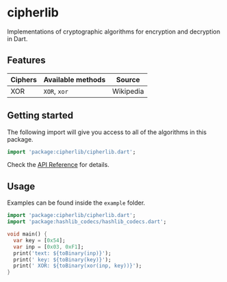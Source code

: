 # cipherlib

Implementations of cryptographic algorithms for encryption and decryption in Dart.

## Features

| Ciphers | Available methods |  Source   |
| ------- | ----------------- | :-------: |
| XOR     | `XOR`, `xor`      | Wikipedia |

## Getting started

The following import will give you access to all of the algorithms in this package.

```dart
import 'package:cipherlib/cipherlib.dart';
```

Check the [API Reference](https://pub.dev/documentation/cipherlib/latest/cipherlib/cipherlib-library.html) for details.

## Usage

Examples can be found inside the `example` folder.

```dart
import 'package:cipherlib/cipherlib.dart';
import 'package:hashlib_codecs/hashlib_codecs.dart';

void main() {
  var key = [0x54];
  var inp = [0x03, 0xF1];
  print('text: ${toBinary(inp)}');
  print(' key: ${toBinary(key)}');
  print(' XOR: ${toBinary(xor(inp, key))}');
}
```
